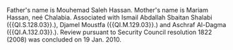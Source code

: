  Father's name is Mouhemad Saleh Hassan. Mother's name is Mariam Hassan, neé 
Chalabia. Associated with Ismail Abdallah Sbaitan Shalabi ({{QI.S.128.03}}.), 
Djamel Moustfa ({{QI.M.129.03}}.) and Aschraf Al-Dagma ({{QI.A.132.03}}.). Review 
pursuant to Security Council resolution 1822 (2008) was concluded on 19 Jan. 
2010. 
